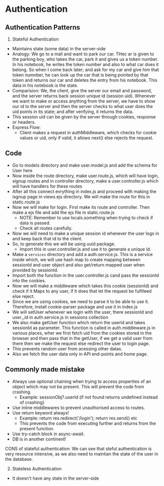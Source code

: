# Authentication

## Authentication Patterns

1. Stateful Authentication
- Maintains state (some data) in the server-side
- Analogy: We go to a mall and want to park our car. THec ar is given to the parking boy, who takes the car, park it and gives us a token number. In his notebook, he writes the token number and also to what car does it belong. So when I come back later; and ask for my car and give him that token numnber, he can look up the car that is being pointed by that token and returns our car and deletes the entry from his notebook. This data in his notebook is the state.
- Comparision: We, the client, give the server our email and password, and the server returns back session unique id (session uid). Whenever we want to make or access anything from the server, we have to show our id to the server and then the server checks to what user does the uid points in its state; and after verifying, it returns the data.
- This session uid can be given by the server through cookies, response or headers.
- Express Flow:
  - Client makes a request in authMiddleware, which checks for cookie values or uid, only if valid, it allows next() else rejects the request.

## Code

- Go to models directory and make user.model.js and add the schema for User here
- Now inside the route directory, make user.route.js, which will have login, signup routes and in controller directory, make a user.controller.js which will have handlers for these routes
- After all this connect evrything in index.js and proceed with making the isgnup page in views.ejs directory. We will make the route for this in static.route.js
- Now we will make for login. First make its route and controller. Then make a ejs file and add the ejs file in static.route.js
  - NOTE: Remember to use locals.something when trying to check if data is passed. 
  - Check all routes carefully.
- Now we will need to make a unique session id whenever the user logs in and keep back that id to the client.
- So, to generate this we will be using uuid package.
  - Import this in user.controller.js and use it to generate a unique id.
- Make a `services` directory and add a auth.service.js. This is a service inside which, we will use hash map to create mapping between sessionId and user object and also get/return mapped user when provided by sessionId.
- Import both the function in the user.controller.js cand pass the sessionId into the cookies.
- Now we will make a middleware which takes this cookie (sessionId) and check if it Maps to any user, if it does that let the request be fulfileed else reject.
- Since we are using cookies, we need to parse it to be able to use it. Therefore, install cookie-parser package and use it in index.js
- We will setUser whenever we login with the user, there sessionId and user._id in auth.service.js in sessions collection
- We also make getUser function which return the userId and takes sessionId as parameter. This function is called in auth.middleware.js in various places, wher we first fetch uid from the cookies stored in the browser and then pass that in the getUser, if we get a valid user from there then we make the request else redirect the user to login page.
- This prevents random user from acessing other datas.
- Also we fetch the user data only in API end-points and home page.

## Commonly made mistake

- Always use optional chaining when trying to access properties of an object which may not be present. This will prevent the code from crashing. 
  - Example: sessionObj?.userId (if not found returns undefined instead of crashing)
- Use inline middlewares to prevent unauthorised access to routes.
- Use return keyword always!
  - Example: return res.redirect('/login'); return res.send() etc
  - This prevents the code from executing further and returns from the present function.
- Use try-catch block in async-await.
- DB is in another continent!



CONS of stateful authentication: We can see that steful authentication is very resource intensive, as we also need to maintian the state of the user in the database.

2. Stateless Authentication
- It doesn't have any state in the server-side
